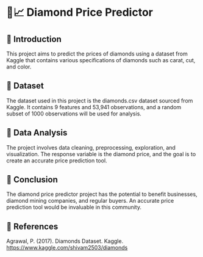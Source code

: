 # 💎📈 Diamond Price Predictor

## 📌 Introduction

This project aims to predict the prices of diamonds using a dataset from Kaggle that contains various specifications of diamonds such as carat, cut, and color.

## 📌 Dataset

The dataset used in this project is the diamonds.csv dataset sourced from Kaggle. It contains 9 features and 53,941 observations, and a random subset of 1000 observations will be used for analysis.

## 📌 Data Analysis

The project involves data cleaning, preprocessing, exploration, and visualization. The response variable is the diamond price, and the goal is to create an accurate price prediction tool.

## 📌 Conclusion

The diamond price predictor project has the potential to benefit businesses, diamond mining companies, and regular buyers. An accurate price prediction tool would be invaluable in this community.

## 📌 References

Agrawal, P. (2017). Diamonds Dataset. Kaggle. https://www.kaggle.com/shivam2503/diamonds
